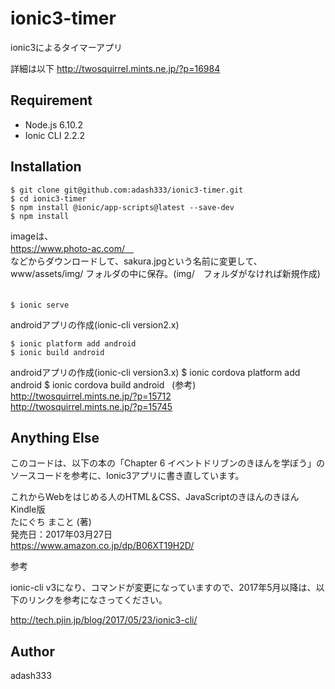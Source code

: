 # ionic3-timer

ionic3によるタイマーアプリ

詳細は以下
http://twosquirrel.mints.ne.jp/?p=16984

## Requirement

- Node.js 6.10.2
- Ionic CLI 2.2.2


## Installation

    $ git clone git@github.com:adash333/ionic3-timer.git
    $ cd ionic3-timer
    $ npm install @ionic/app-scripts@latest --save-dev
    $ npm install

imageは、  
https://www.photo-ac.com/　  
などからダウンロードして、sakura.jpgという名前に変更して、  
www/assets/img/ フォルダの中に保存。(img/　フォルダがなければ新規作成) 　　

    $ ionic serve

androidアプリの作成(ionic-cli version2.x)

    $ ionic platform add android
    $ ionic build android

androidアプリの作成(ionic-cli version3.x)
    $ ionic cordova platform add android
    $ ionic cordova build android
  
(参考)  
http://twosquirrel.mints.ne.jp/?p=15712  
http://twosquirrel.mints.ne.jp/?p=15745  

## Anything Else

このコードは、以下の本の「Chapter 6 イベントドリブンのきほんを学ぼう」のソースコードを参考に、Ionic3アプリに書き直しています。

これからWebをはじめる人のHTML＆CSS、JavaScriptのきほんのきほん Kindle版  
たにぐち まこと (著)  
発売日：2017年03月27日  
https://www.amazon.co.jp/dp/B06XT19H2D/

参考

ionic-cli v3になり、コマンドが変更になっていますので、2017年5月以降は、以下のリンクを参考になさってください。

http://tech.pjin.jp/blog/2017/05/23/ionic3-cli/

## Author

adash333
